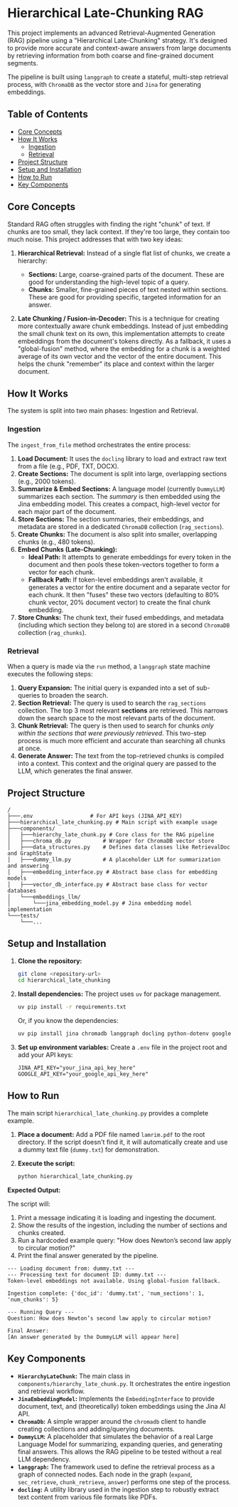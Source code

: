 # Hierarchical Late-Chunking RAG

This project implements an advanced Retrieval-Augmented Generation (RAG) pipeline using a "Hierarchical Late-Chunking" strategy. It's designed to provide more accurate and context-aware answers from large documents by retrieving information from both coarse and fine-grained document segments.

The pipeline is built using `langgraph` to create a stateful, multi-step retrieval process, with `ChromaDB` as the vector store and `Jina` for generating embeddings.

## Table of Contents
- [Core Concepts](#core-concepts)
- [How It Works](#how-it-works)
  - [Ingestion](#ingestion)
  - [Retrieval](#retrieval)
- [Project Structure](#project-structure)
- [Setup and Installation](#setup-and-installation)
- [How to Run](#how-to-run)
- [Key Components](#key-components)

## Core Concepts

Standard RAG often struggles with finding the right "chunk" of text. If chunks are too small, they lack context. If they're too large, they contain too much noise. This project addresses that with two key ideas:

1.  **Hierarchical Retrieval:** Instead of a single flat list of chunks, we create a hierarchy:
    *   **Sections:** Large, coarse-grained parts of the document. These are good for understanding the high-level topic of a query.
    *   **Chunks:** Smaller, fine-grained pieces of text nested within sections. These are good for providing specific, targeted information for an answer.

2.  **Late Chunking / Fusion-in-Decoder:** This is a technique for creating more contextually aware chunk embeddings. Instead of just embedding the small chunk text on its own, this implementation attempts to create embeddings from the document's tokens directly. As a fallback, it uses a "global-fusion" method, where the embedding for a chunk is a weighted average of its own vector and the vector of the entire document. This helps the chunk "remember" its place and context within the larger document.

## How It Works

The system is split into two main phases: Ingestion and Retrieval.

### Ingestion

The `ingest_from_file` method orchestrates the entire process:

1.  **Load Document:** It uses the `docling` library to load and extract raw text from a file (e.g., PDF, TXT, DOCX).
2.  **Create Sections:** The document is split into large, overlapping sections (e.g., 2000 tokens).
3.  **Summarize & Embed Sections:** A language model (currently `DummyLLM`) summarizes each section. The *summary* is then embedded using the Jina embedding model. This creates a compact, high-level vector for each major part of the document.
4.  **Store Sections:** The section summaries, their embeddings, and metadata are stored in a dedicated `ChromaDB` collection (`rag_sections`).
5.  **Create Chunks:** The document is also split into smaller, overlapping chunks (e.g., 480 tokens).
6.  **Embed Chunks (Late-Chunking):**
    *   **Ideal Path:** It attempts to generate embeddings for every token in the document and then pools these token-vectors together to form a vector for each chunk.
    *   **Fallback Path:** If token-level embeddings aren't available, it generates a vector for the entire document and a separate vector for each chunk. It then "fuses" these two vectors (defaulting to 80% chunk vector, 20% document vector) to create the final chunk embedding.
7.  **Store Chunks:** The chunk text, their fused embeddings, and metadata (including which section they belong to) are stored in a second `ChromaDB` collection (`rag_chunks`).

### Retrieval

When a query is made via the `run` method, a `langgraph` state machine executes the following steps:

1.  **Query Expansion:** The initial query is expanded into a set of sub-queries to broaden the search.
2.  **Section Retrieval:** The query is used to search the `rag_sections` collection. The top 3 most relevant **sections** are retrieved. This narrows down the search space to the most relevant parts of the document.
3.  **Chunk Retrieval:** The query is then used to search for chunks *only within the sections that were previously retrieved*. This two-step process is much more efficient and accurate than searching all chunks at once.
4.  **Generate Answer:** The text from the top-retrieved chunks is compiled into a context. This context and the original query are passed to the LLM, which generates the final answer.

## Project Structure

```
/
├───.env                  # For API keys (JINA_API_KEY)
├───hierarchical_late_chunking.py # Main script with example usage
├───components/
│   ├───hierarchy_late_chunk.py # Core class for the RAG pipeline
│   ├───chroma_db.py          # Wrapper for ChromaDB vector store
│   ├───data_structures.py    # Defines data classes like RetrievalDoc and GraphState
│   ├───dummy_llm.py          # A placeholder LLM for summarization and answering
│   ├───embedding_interface.py # Abstract base class for embedding models
│   ├───vector_db_interface.py # Abstract base class for vector databases
│   └───embeddings_llm/
│       └───jina_embedding_model.py # Jina embedding model implementation
└───tests/
    └───...
```

## Setup and Installation

1.  **Clone the repository:**
    ```bash
    git clone <repository-url>
    cd hierarchical_late_chunking
    ```

2.  **Install dependencies:**
    The project uses `uv` for package management.
    ```bash
    uv pip install -r requirements.txt 
    ```
    Or, if you know the dependencies:
    ```bash
    uv pip install jina chromadb langgraph docling python-dotenv google-generativeai
    ```

3.  **Set up environment variables:**
    Create a `.env` file in the project root and add your API keys:
    ```
    JINA_API_KEY="your_jina_api_key_here"
    GOOGLE_API_KEY="your_google_api_key_here"
    ```

## How to Run

The main script `hierarchical_late_chunking.py` provides a complete example.

1.  **Place a document:** Add a PDF file named `lamrim.pdf` to the root directory. If the script doesn't find it, it will automatically create and use a dummy text file (`dummy.txt`) for demonstration.

2.  **Execute the script:**
    ```bash
    python hierarchical_late_chunking.py
    ```

**Expected Output:**

The script will:
1.  Print a message indicating it is loading and ingesting the document.
2.  Show the results of the ingestion, including the number of sections and chunks created.
3.  Run a hardcoded example query: "How does Newton’s second law apply to circular motion?"
4.  Print the final answer generated by the pipeline.

```
--- Loading document from: dummy.txt ---
--- Processing text for document ID: dummy.txt ---
Token-level embeddings not available. Using global-fusion fallback.

Ingestion complete: {'doc_id': 'dummy.txt', 'num_sections': 1, 'num_chunks': 5}

--- Running Query ---
Question: How does Newton’s second law apply to circular motion?

Final Answer:
[An answer generated by the DummyLLM will appear here]
```

## Key Components

*   **`HierarchyLateChunk`:** The main class in `components/hierarchy_late_chunk.py`. It orchestrates the entire ingestion and retrieval workflow.
*   **`JinaEmbeddingModel`:** Implements the `EmbeddingInterface` to provide document, text, and (theoretically) token embeddings using the Jina AI API.
*   **`ChromaDb`:** A simple wrapper around the `chromadb` client to handle creating collections and adding/querying documents.
*   **`DummyLLM`:** A placeholder that simulates the behavior of a real Large Language Model for summarizing, expanding queries, and generating final answers. This allows the RAG pipeline to be tested without a real LLM dependency.
*   **`langgraph`:** The framework used to define the retrieval process as a graph of connected nodes. Each node in the graph (`expand`, `sec_retrieve`, `chunk_retrieve`, `answer`) performs one step of the process.
*   **`docling`:** A utility library used in the ingestion step to robustly extract text content from various file formats like PDFs.
